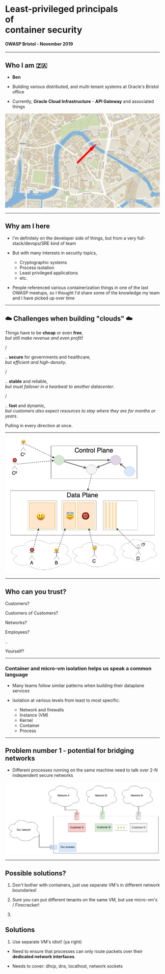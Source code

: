<meta halign="center" valign="center" talign="center">
<meta background="url(title-bg.jpg)" fontcolor="black">

<h1>Least-privileged principals<br>of<br>container security</h1>
<h4>OWASP Bristol - November 2019</h4>

---

<meta footer="Ben Meier - OWASP Bristol - Nov '19">
<meta background="" halign="" valign="" talign="">

## Who I am 🇿🇦

- **Ben**

- Building various distributed, and multi-tenant systems at Oracle's Bristol office

- Currently, **Oracle Cloud Infrastructure** - **API Gateway** and associated things

![Image showing map of Bristol with Oracle Highlighted](map.png)

---

## Why am I here

- I'm definitely on the developer side of things, but from a very full-stack/devops/SRE kind of team

- But with many interests in security topics,

    - Cryptographic systems
    - Process isolation
    - Least privileged applications
    - etc.

- People referenced various containerization things in one of the last OWASP meetups, so I thought I'd share some of the knowledge my team and I have picked up over time

---

<meta halign="center" talign="center">

## ☁️ Challenges when building "clouds" ☁️

Things have to be **cheap** or even **free**,<br>_but still make revenue and even profit!_

/

.. **secure** for governments and healthcare,<br>_but efficient and high-density_.

/

.. **stable** and reliable,<br>_but must failover in a hearbeat to another datacenter_.

/

.. **fast** and dynamic,<br>_but customers also expect resources to stay where they are for months or years_.

Pulling in every direction at once.

---

<meta valign="center" halign="center" talign="center">

![cp-dp](cp-dp.png#height=700px)

---

## Who can you trust?

Customers?

Customers of Customers?

Networks?

Employees?

..

Yourself?

---
<meta valign="" halign="" talign="">

### Container and micro-vm isolation helps us speak a common language

- Many teams follow similar patterns when building their dataplane services

- Isolation at various levels from least to most specific:

    - Network and firewalls
    - Instance (VM)
    - Kernel
    - Container
    - Process

---

## Problem number 1 - potential for bridging networks

- Different processes running on the same machine need to talk over 2-N independent secure networks

![Diagram showing multiple networks connected to processes on the same machine](net1.png)

---
<meta valign="center" halign="center" talign="left">

## Possible solutions?

1. Don't bother with containers, just use separate VM's in different network boundaries!

2. Sure you can put different tenants on the same VM, but use micro-vm's / Firecracker!

3. 

## Solutions

1. Use separate VM's idiot! (ya right)

- Need to ensure that processes can only route packets over their **dedicated network interfaces**.

- Needs to cover: dhcp, dns, localhost, network sockets

